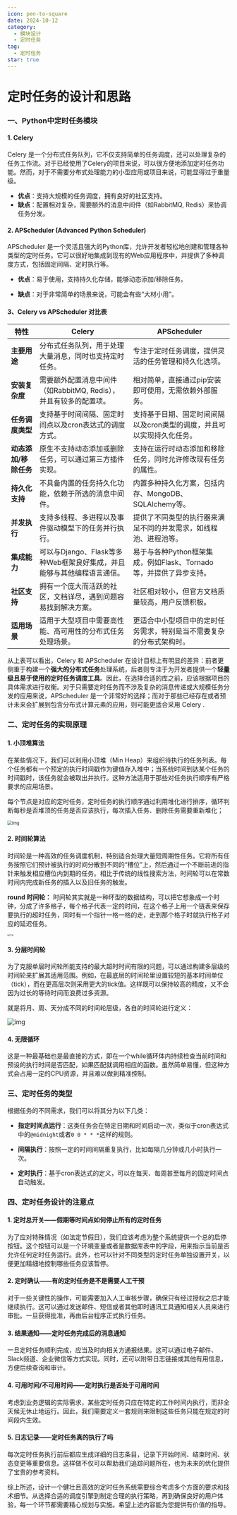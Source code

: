```yaml
---
icon: pen-to-square
date: 2024-10-12
category:
  - 模块设计
  - 定时任务
tag:
  - 定时任务
star: true
---
```


# 定时任务的设计和思路



### 一、Python中定时任务模块



#### 1. Celery
Celery 是一个分布式任务队列，它不仅支持简单的任务调度，还可以处理复杂的任务工作流。对于已经使用了Celery的项目来说，可以很方便地添加定时任务功能。然而，对于不需要分布式处理能力的小型应用或项目来说，可能显得过于重量级。

- **优点**：支持大规模的任务调度，拥有良好的社区支持。
- **缺点**：配置相对复杂，需要额外的消息中间件（如RabbitMQ, Redis）来协调任务分发。

#### 2. APScheduler (Advanced Python Scheduler)
APScheduler 是一个灵活且强大的Python库，允许开发者轻松地创建和管理各种类型的定时任务。它可以很好地集成到现有的Web应用程序中，并提供了多种调度方式，包括固定间隔、定时执行等。

- **优点**：易于使用，支持持久化存储，能够动态添加/移除任务。

- **缺点**：对于非常简单的场景来说，可能会有些“大材小用”。

  

#### 3、Celery vs APScheduler 对比表

| 特性                  | Celery                                                       | APScheduler                                                  |
| --------------------- | ------------------------------------------------------------ | ------------------------------------------------------------ |
| **主要用途**          | 分布式任务队列，用于处理大量消息，同时也支持定时任务。       | 专注于定时任务调度，提供灵活的任务管理和持久化选项。         |
| **安装复杂度**        | 需要额外配置消息中间件（如RabbitMQ, Redis），并且有较多的配置项。 | 相对简单，直接通过pip安装即可使用，无需依赖外部服务。        |
| **任务调度类型**      | 支持基于时间间隔、固定时间点以及cron表达式的调度方式。       | 支持基于日期、固定时间间隔以及cron类型的调度，并且可以实现持久化任务。 |
| **动态添加/移除任务** | 原生不支持动态添加或删除任务，可以通过第三方插件实现。       | 支持在运行时动态添加和移除任务，同时允许修改现有任务的属性。 |
| **持久化支持**        | 不具备内置的任务持久化功能，依赖于所选的消息中间件。         | 内置多种持久化方案，包括内存、MongoDB、SQLAlchemy等。        |
| **并发执行**          | 支持多线程、多进程以及事件驱动模型下的任务并行执行。         | 提供了不同类型的执行器来满足不同的并发需求，如线程池、进程池等。 |
| **集成能力**          | 可以与Django、Flask等多种Web框架良好集成，并且能够与其他编程语言通信。 | 易于与各种Python框架集成，例如Flask、Tornado等，并提供了异步支持。 |
| **社区支持**          | 拥有一个庞大而活跃的社区，文档详尽，遇到问题容易找到解决方案。 | 社区相对较小，但官方文档质量较高，用户反馈积极。             |
| **适用场景**          | 适用于大型项目中需要高性能、高可用性的分布式任务处理场景。   | 更适合中小型项目中的定时任务需求，特别是当不需要复杂的分布式架构时。 |

从上表可以看出，Celery 和 APScheduler 在设计目标上有明显的差异：前者更侧重于构建一个**强大的分布式任务**处理系统，后者则专注于为开发者提供一个**轻量级且易于使用的定时任务调度工具**。因此，在选择合适的库之前，应该根据项目的具体需求进行权衡。对于只需要定时任务而不涉及复杂的消息传递或大规模任务分发的应用来说，APScheduler 是一个非常好的选择；而对于那些已经存在或者预计未来会扩展到包含分布式计算元素的应用，则可能更适合采用 Celery . 

### 二、定时任务的实现原理



#### 1. 小顶堆算法
在某些情况下，我们可以利用小顶堆（Min Heap）来组织待执行的任务列表。每个任务都有一个预定的执行时间戳作为键值存入堆中；当系统时间到达某个任务的时间戳时，该任务就会被取出并执行。这种方法适用于那些对任务执行顺序有严格要求的应用场景。

每个节点是对应的定时任务，定时任务的执行顺序通过利用堆化进行排序，循环判断每秒是否堆顶的任务是否应该执行，每次插入任务、删除任务需要重新堆化；



<img src="https://pic2.zhimg.com/v2-83395b5ace3df7adab68e65f5560e2b1_1440w.jpg" alt="img" style="zoom:67%;" />

#### 2. 时间轮算法
时间轮是一种高效的任务调度机制，特别适合处理大量短周期性任务。它将所有任务按照它们预计被执行的时间分散到不同的“槽位”上，然后通过一个不断前进的指针来触发相应槽位内到期的任务。相比于传统的线性搜索方法，时间轮可以在常数时间内完成新任务的插入以及旧任务的触发。

**round 时间轮：** 时间轮其实就是一种环型的数据结构，可以把它想象成一个时钟，分成了许多格子，每个格子代表一定的时间，在这个格子上用一个链表来保存要执行的超时任务，同时有一个指针一格一格的走，走到那个格子时就执行格子对应的延迟任务。



<img src="https://pic3.zhimg.com/v2-05f33fefd328374fd4492ea04c9dca42_1440w.jpg" alt="img" style="zoom: 33%;" />

#### 3. 分层时间轮
为了克服单层时间轮所能支持的最大超时时间有限的问题，可以通过构建多层级的时间轮来扩展其适用范围。例如，在最底层的时间轮里设置较短的基本时间单位（tick），而在更高层次则采用更大的tick值。这样既可以保持较高的精度，又不会因为过长的等待时间而浪费过多资源。

就是将月、周、天分成不同的时间轮层级，各自的时间轮进行定义：



![img](https://pic4.zhimg.com/v2-27b8f42b60233b35f60fe5ddbf80abcf_1440w.jpg)

#### 4. 无限循环
这是一种最基础也是最直接的方式，即在一个while循环体内持续检查当前时间和预设的执行时间是否匹配，如果匹配就调用相应的函数。虽然简单易懂，但这种方式会占用一定的CPU资源，并且难以做到精准控制。



### 三、定时任务的类型



根据任务的不同需求，我们可以将其分为以下几类：

- **指定时间点运行**：这类任务会在特定日期和时间启动一次，类似于cron表达式中的`@midnight`或者`0 0 * * *`这样的规则。

- **间隔执行**：按照一定的时间间隔重复执行，比如每隔几分钟或几小时执行一次。

- **定时执行**：基于cron表达式的定义，可以在每天、每周甚至每月的固定时间点自动触发。

  

### 四、定时任务设计的注意点



#### 1. 定时总开关——假期等时间点如何停止所有的定时任务
为了应对特殊情况（如法定节假日），我们应该考虑为整个系统提供一个总的启停按钮。这个按钮可以是一个环境变量或者是数据库表中的字段，用来指示当前是否允许任何定时任务运行。此外，也可以针对不同类型的定时任务单独设置开关，以便更加精细地控制哪些任务应该暂停。

#### 2. 定时确认——有的定时任务是不是需要人工干预
对于一些关键性的操作，可能需要加入人工审核步骤，确保只有经过授权之后才能继续执行。这可以通过发送邮件、短信或者其他即时通讯工具通知相关人员来进行审批。一旦获得批准，再由后台程序正式执行任务。

#### 3. 结果通知——定时任务完成后的消息通知
一旦定时任务顺利完成，应当及时向相关方通报结果。这可以通过电子邮件、Slack频道、企业微信等方式实现。同时，还可以附带日志链接或其他有用信息，方便后续查询和审计。

#### 4. 可用时间/不可用时间——定时执行是否处于可用时间
考虑到业务逻辑的实际需求，某些定时任务只应在特定的工作时间内执行，而非全天候无休止地运行。因此，我们需要定义一套规则来限制这些任务只能在规定的时间段内生效。

#### 5. 日志记录——定时任务真的执行了吗
每次定时任务执行前后都应生成详细的日志条目，记录下开始时间、结束时间、状态变更等重要信息。这样做不仅可以帮助我们追踪问题所在，也为未来的优化提供了宝贵的参考资料。



综上所述，设计一个健壮且高效的定时任务系统需要综合考虑多个方面的要求和技术细节。从选择合适的调度引擎到制定合理的执行策略，再到确保良好的用户体验，每一个环节都需要精心规划与实施。希望上述内容能为您提供有价值的指导。







